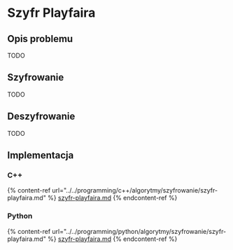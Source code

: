 # Szyfr Playfaira

## Opis problemu

TODO

## Szyfrowanie

TODO

## Deszyfrowanie

TODO

## Implementacja

### C++

{% content-ref url="../../programming/c++/algorytmy/szyfrowanie/szyfr-playfaira.md" %}
[szyfr-playfaira.md](../../programming/c++/algorytmy/szyfrowanie/szyfr-playfaira.md)
{% endcontent-ref %}

### Python

{% content-ref url="../../programming/python/algorytmy/szyfrowanie/szyfr-playfaira.md" %}
[szyfr-playfaira.md](../../programming/python/algorytmy/szyfrowanie/szyfr-playfaira.md)
{% endcontent-ref %}
